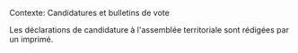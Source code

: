 Contexte: Candidatures et bulletins de vote

Les déclarations de candidature à l'assemblée territoriale sont rédigées par un imprimé.